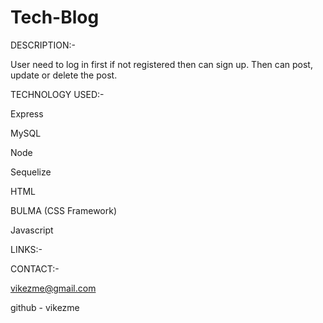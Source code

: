 # Tech-Blog

DESCRIPTION:-

User need to log in first if not registered then can sign up. Then can post, update or delete the post.


TECHNOLOGY USED:-

Express

MySQL

Node

Sequelize

HTML

BULMA (CSS Framework)

Javascript


LINKS:-


CONTACT:-

vikezme@gmail.com

github - vikezme

